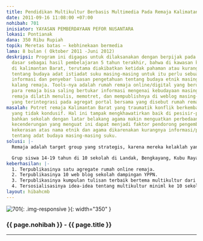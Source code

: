 ```yaml
---
title: Pendidikan Multikultur Berbasis Multimedia Pada Remaja Kalimatan Barat
date: 2011-09-16 11:08:00 +07:00
nohibah: 701
inisiator: YAYASAN PEMBERDAYAAN PEFOR NUSANTARA
lokasi: Pontianak
dana: 350 Ribu Rupiah
topik: Meretas batas – kebhinekaan bermedia
lama: 8 bulan ( Oktober 2011 -Juni 2012)
deskripsi: Program ini digagas untuk dilaksanakan dengan berpijak pada beberapa asumsi
  dasar sebagai hasil pembelajaran 5 tahun terakhir, bahwa di kawasan konflik etnik
  di kalimantan Barat, terutama diakibatkan ketidak pahaman atau kurangnya pengetahuan
  tentang budaya adat istiadat suku masing-masing untuk itu perlu sebuah cara desiminasi
  informasi dan penyebar luasan pengetahuan tentang budaya etnik masing-masing di
  kalang remaja. Tools-nya adalah rumah remaja online/digital yang berupa portal tempat
  para remaja bisa saling bertukar informasi mengenai kebudayaan masing-masing. Para
  remaja dilatih menulis, memotret, dan mempublishnya di weblog masing-masing sekolah
  yang terintegrasi pada agregat portal bersama yang disebut rumah remaja online.
masalah: Potret remaja Kalimantan Barat yang traumatik konflik berkembang dalam suasana
  yang tidak kondusif. Hal ini tampak mengkhawatirkan baik di pesisir-pedalaman, kota-desa,
  bahkan sekolah dengan latar belakang agama makin menguatkan perbedaan dan stereotipe;
  kecenderungan yang menguat ini dapat menjadi faktor pendorong pengembangan aksi
  kekerasan atas nama etnik dan agama dikarenakan kurangnya informasi/pengetahuan
  tentang adat budaya masing-masing suku.
solusi: |-
  Remaja adalah target group yang strategis, karena mereka kelaklah yang menjadi pengambil kebijakan di berbagai tingkatan saat mereka memegang jabatan tertentu di daerah maupun pusat. Dengan memberikan pengetahuan secara dini dan koprehensip tentang hakikat keberagaman dan perbedaan adalah pemberian Tuhan yang merupakan kekayaan dan anugerah. Pemahaman ini diperoleh juga dari belajar bersama dan sharing informasi melalui rumah remaja online, pelatihan dan lokakarya. Rumah Remaja online juga menjadi media atau untuk meningkatkan dan menambah kapasitas sumber daya manusia para pihak yang terlibat dalam program ini.

  Grup siswa 14-19 tahun di 10 sekolah di Landak, Bengkayang, Kubu Raya, Singkawang
keberhasilan: |-
  1. Terpublikasinya satu agregate rumah online remaja.
  2. Terpublikasinya 10 web blog sekolah dampingan YPPN.
  3. Terpublikasinya kumpulan tulisan terbaik bertema multikultur dari sekolah dampingan YPPN
  4. Tersosialisasinya idea-idea tentang multikultur miniml ke 10 sekolah dampingan
layout: hibahcmb
---
```


![701](/static/img/hibahcmb/701.png){: .img-responsive }{: width="350" }

### {{ page.nohibah }} - {{ page.title }}

---

